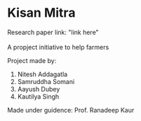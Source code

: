 # Kisan Mitra
Research paper link: "link here"<br><br>
A propject initiative to help farmers<br>

Project made by:<br>
1. Nitesh Addagatla<br>
2. Samruddha Somani<br>
3. Aayush Dubey<br>
4. Kautilya Singh<br>

Made under guidence: Prof. Ranadeep Kaur
